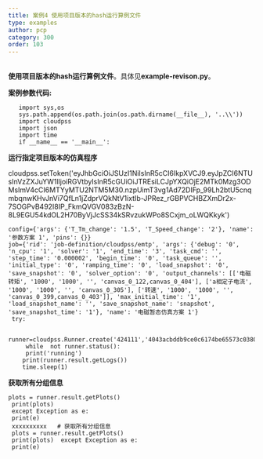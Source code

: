 ```yaml
---
title: 案例4 使用项目版本的hash运行算例文件
type: examples
author: pcp
category: 300
order: 103
---
```


​    
**使用项目版本的hash运行算例文件**。具体见**example-revison.py**。

**案例参数代码:**

       import sys,os
       sys.path.append(os.path.join(os.path.dirname(__file__), '..\\'))
       import cloudpss
       import json
       import time
       if __name__ == '__main__':

 
**运行指定项目版本的仿真程序** 

cloudpss.setToken('eyJhbGciOiJSUzI1NiIsInR5cCI6IkpXVCJ9.eyJpZCI6NTUsInVzZXJuYW1lIjoiRGVtbyIsInR5cGUiOiJTREsiLCJpYXQiOjE2MTk0Mzg3ODMsImV4cCI6MTYyMTU2NTM5M30.nzpUimT3vg1Ad72DIFp_99Lh2btU5cnqmbqnwKHvJnVi7QfLn1jZdprVQkNtV1ixtIb-JPRez_rGBPVCHBZXmDr2x-7SOGPvB492I8IP_FkmQVGV083zBzN-8L9EGU54kdOL2H70ByVjJcSS34kSRvzukWPo8SCxjm_oLWQKkyk')


    config={'args': {'T_Tm_change': '1.5', 'T_Speed_change': '2'}, 'name': '参数方案 1', 'pins': {}}
    job={'rid': 'job-definition/cloudpss/emtp', 'args': {'debug': '0', 'n_cpu': '1', 'solver': '1', 'end_time': '3', 'task_cmd': '', 'step_time': '0.000002', 'begin_time': '0', 'task_queue': '', 'initial_type': '0', 'ramping_time': '0', 'load_snapshot': '0', 'save_snapshot': '0', 'solver_option': '0', 'output_channels': [['电磁转矩', '1000', '1000', '', 'canvas_0_122,canvas_0_404'], ['a相定子电流', '1000', '1000', '', 'canvas_0_305'], ['转速', '1000', '1000', '', 'canvas_0_399,canvas_0_403']], 'max_initial_time': '1', 'load_snapshot_name': '', 'save_snapshot_name': 'snapshot', 'save_snapshot_time': '1'}, 'name': '电磁暂态仿真方案 1'}
     try:
        
        runner=cloudpss.Runner.create('424111','4043acbddb9ce0c6174be65573c0380415bc48186c74a459f88865313743230c',job=job,config=config)
         while  not runner.status():
         print('running')
        print(runner.result.getLogs())
        time.sleep(1)

**获取所有分组信息**

    plots = runner.result.getPlots()
     print(plots)
     except Exception as e:
     print(e)
     xxxxxxxxxx   # 获取所有分组信息  
     plots = runner.result.getPlots()      
     print(plots)  except Exception as e:
     print(e)
